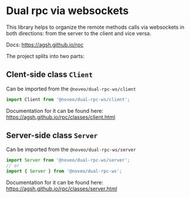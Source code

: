 # Dual rpc via websockets

This library helps to organize the remote methods calls via websockets in both
directions: from the server to the client and vice versa.

Docs: https://agsh.github.io/rpc

The project splits into two parts:

## Clent-side class `Client`
Can be imported from the `@noveo/dual-rpc-ws/client`
```typescript
import Client from '@noveo/dual-rpc-ws/client';
```
Documentation for it can be found here: https://agsh.github.io/rpc/classes/client.html

## Server-side class `Server`
Can be imported from the `@noveo/dual-rpc-ws/server`
```typescript
import Server from '@noveo/dual-rpc-ws/server';
// or
import { Server } from '@noveo/dual-rpc-ws';
```
Documentation for it can be found here: https://agsh.github.io/rpc/classes/server.html

